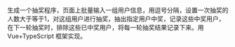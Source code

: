 生成一个抽奖程序，页面上批量输入一组用户信息，用逗号分隔，设置一次抽奖的人数大于等于1，对这组用户进行抽奖，抽出指定用户中奖，记录这些中奖用户，在下一轮抽奖时，排除这些已中奖用户，将每一轮抽奖结果记录下来。用 Vue+TypeScript 框架实现。